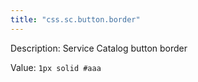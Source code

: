 ```yaml
---
title: "css.sc.button.border"
---
```


Description: Service Catalog button border

Value: `1px solid #aaa`